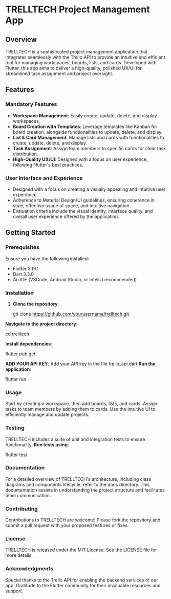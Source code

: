 # TRELLTECH Project Management App

## Overview
TRELLTECH is a sophisticated project management application that integrates seamlessly with the Trello API to provide an intuitive and efficient tool for managing workspaces, boards, lists, and cards. Developed with Flutter, this app aims to deliver a high-quality, polished UX/UI for streamlined task assignment and project oversight.

## Features
### Mandatory Features

* **Workspace Management**: Easily create, update, delete, and display workspaces.
* **Board Creation with Templates**: Leverage templates like Kanban for board creation, alongside functionalities to update, delete, and display.
* **List & Card Management**: Manage lists and cards with functionalities to create, update, delete, and display.
* **Task Assignment**: Assign team members to specific cards for clear task distribution.
* **High-Quality UX/UI**: Designed with a focus on user experience, following Flutter's best practices.

### User Interface and Experience
- Designed with a focus on creating a visually appealing and intuitive user experience.
- Adherence to Material Design/UI guidelines, ensuring coherence in style, effective usage of space, and intuitive navigation.
- Evaluation criteria include the visual identity, interface quality, and overall user experience offered by the application. 

## Getting Started

### Prerequisites

Ensure you have the following installed:

- Flutter 3.19.1
- Dart 3.3.0
- An IDE (VSCode, Android Studio, or IntelliJ recommended)

### Installation

1. **Clone the repository**:
  
   git clone https://github.com/yourusername/trelltech.git

**Navigate to the project directory**:

cd trelltech

**Install dependencies**:

flutter pub get

**ADD YOUR API KEY**:
 Add your API key in the file trello_api.dart
**Run the application**:

flutter run

### Usage
Start by creating a workspace, then add boards, lists, and cards. Assign tasks to team members by adding them to cards. Use the intuitive UI to efficiently manage and update projects.

### Testing
TRELLTECH includes a suite of unit and integration tests to ensure functionality. 
**Run tests using**:

flutter test

### Documentation
For a detailed overview of TRELLTECH's architecture, including class diagrams and components lifecycle, refer to the docs directory. This documentation assists in understanding the project structure and facilitates team communication.

### Contributing
Contributions to TRELLTECH are welcome! Please fork the repository and submit a pull request with your proposed features or fixes.

### License
TRELLTECH is released under the MIT License. See the LICENSE file for more details.

### Acknowledgments
Special thanks to the Trello API for enabling the backend services of our app.
Gratitude to the Flutter community for their invaluable resources and support.
